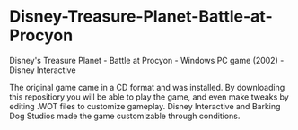 # Disney-Treasure-Planet-Battle-at-Procyon
Disney's Treasure Planet - Battle at Procyon - Windows PC game (2002) - Disney Interactive

The original game came in a CD format and was installed. By downloading this repositiory you will be able to play the game, and even make tweaks by editing .WOT files to customize gameplay.
Disney Interactive and Barking Dog Studios made the game customizable through conditions. 
